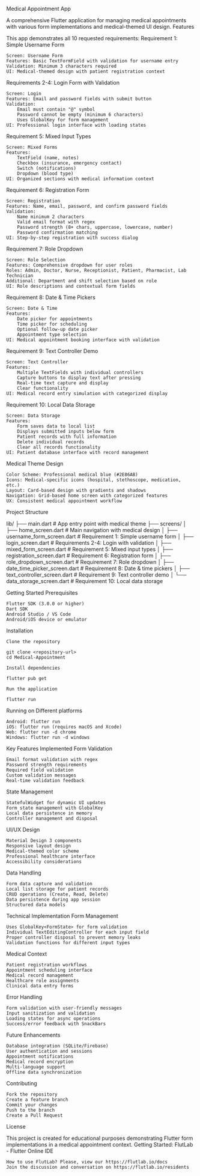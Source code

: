 Medical Appointment App

A comprehensive Flutter application for managing medical appointments with various form implementations and medical-themed UI design.
Features

This app demonstrates all 10 requested requirements:
Requirement 1: Simple Username Form

    Screen: Username Form
    Features: Basic TextFormField with validation for username entry
    Validation: Minimum 3 characters required
    UI: Medical-themed design with patient registration context

Requirements 2-4: Login Form with Validation

    Screen: Login
    Features: Email and password fields with submit button
    Validation:
        Email must contain "@" symbol
        Password cannot be empty (minimum 6 characters)
        Uses GlobalKey for form management
    UI: Professional login interface with loading states

Requirement 5: Mixed Input Types

    Screen: Mixed Forms
    Features:
        TextField (name, notes)
        Checkbox (insurance, emergency contact)
        Switch (notifications)
        Dropdown (blood type)
    UI: Organized sections with medical information context

Requirement 6: Registration Form

    Screen: Registration
    Features: Name, email, password, and confirm password fields
    Validation:
        Name minimum 2 characters
        Valid email format with regex
        Password strength (8+ chars, uppercase, lowercase, number)
        Password confirmation matching
    UI: Step-by-step registration with success dialog

Requirement 7: Role Dropdown

    Screen: Role Selection
    Features: Comprehensive dropdown for user roles
    Roles: Admin, Doctor, Nurse, Receptionist, Patient, Pharmacist, Lab Technician
    Additional: Department and shift selection based on role
    UI: Role descriptions and contextual form fields

Requirement 8: Date & Time Pickers

    Screen: Date & Time
    Features:
        Date picker for appointments
        Time picker for scheduling
        Optional follow-up date picker
        Appointment type selection
    UI: Medical appointment booking interface with validation

Requirement 9: Text Controller Demo

    Screen: Text Controller
    Features:
        Multiple TextFields with individual controllers
        Capture buttons to display text after pressing
        Real-time text capture and display
        Clear functionality
    UI: Medical record entry simulation with categorized display

Requirement 10: Local Data Storage

    Screen: Data Storage
    Features:
        Form saves data to local list
        Displays submitted inputs below form
        Patient records with full information
        Delete individual records
        Clear all records functionality
    UI: Patient database interface with record management

Medical Theme Design

    Color Scheme: Professional medical blue (#2E86AB)
    Icons: Medical-specific icons (hospital, stethoscope, medication, etc.)
    Layout: Card-based design with gradients and shadows
    Navigation: Grid-based home screen with categorized features
    UX: Consistent medical appointment workflow

Project Structure

lib/
├── main.dart                          # App entry point with medical theme
├── screens/
│   ├── home_screen.dart              # Main navigation with medical design
│   ├── username_form_screen.dart     # Requirement 1: Simple username form
│   ├── login_screen.dart             # Requirements 2-4: Login with validation
│   ├── mixed_form_screen.dart        # Requirement 5: Mixed input types
│   ├── registration_screen.dart      # Requirement 6: Registration form
│   ├── role_dropdown_screen.dart     # Requirement 7: Role dropdown
│   ├── date_time_picker_screen.dart  # Requirement 8: Date & time pickers
│   ├── text_controller_screen.dart   # Requirement 9: Text controller demo
│   └── data_storage_screen.dart      # Requirement 10: Local data storage

Getting Started
Prerequisites

    Flutter SDK (3.0.0 or higher)
    Dart SDK
    Android Studio / VS Code
    Android/iOS device or emulator

Installation

    Clone the repository

    git clone <repository-url>
    cd Medical-Appointment

    Install dependencies

    flutter pub get

    Run the application

    flutter run

Running on Different platforms

    Android: flutter run
    iOS: flutter run (requires macOS and Xcode)
    Web: flutter run -d chrome
    Windows: flutter run -d windows

Key Features Implemented
Form Validation

    Email format validation with regex
    Password strength requirements
    Required field validation
    Custom validation messages
    Real-time validation feedback

State Management

    StatefulWidget for dynamic UI updates
    Form state management with GlobalKey
    Local data persistence in memory
    Controller management and disposal

UI/UX Design

    Material Design 3 components
    Responsive layout design
    Medical-themed color scheme
    Professional healthcare interface
    Accessibility considerations

Data Handling

    Form data capture and validation
    Local list storage for patient records
    CRUD operations (Create, Read, Delete)
    Data persistence during app session
    Structured data models

Technical Implementation
Form Management

    Uses GlobalKey<FormState> for form validation
    Individual TextEditingController for each input field
    Proper controller disposal to prevent memory leaks
    Validation functions for different input types

Medical Context

    Patient registration workflows
    Appointment scheduling interface
    Medical record management
    Healthcare role assignments
    Clinical data entry forms

Error Handling

    Form validation with user-friendly messages
    Input sanitization and validation
    Loading states for async operations
    Success/error feedback with SnackBars

Future Enhancements

    Database integration (SQLite/Firebase)
    User authentication and sessions
    Appointment notifications
    Medical record encryption
    Multi-language support
    Offline data synchronization

Contributing

    Fork the repository
    Create a feature branch
    Commit your changes
    Push to the branch
    Create a Pull Request

License

This project is created for educational purposes demonstrating Flutter form implementations in a medical appointment context.
Getting Started: FlutLab - Flutter Online IDE

    How to use FlutLab? Please, view our https://flutlab.io/docs
    Join the discussion and conversation on https://flutlab.io/residents

